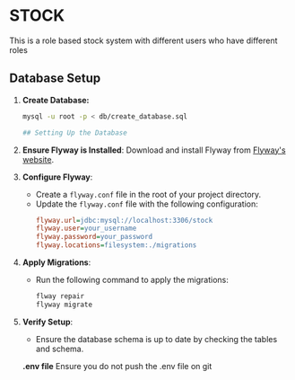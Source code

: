 # STOCK
This is a role based stock system with different users who have different roles


## Database Setup

1. **Create Database:**
   ```sh
   mysql -u root -p < db/create_database.sql

   ## Setting Up the Database

1. **Ensure Flyway is Installed**: Download and install Flyway from [Flyway's website](https://flywaydb.org/download/).

2. **Configure Flyway**:
   - Create a `flyway.conf` file in the root of your project directory.
   - Update the `flyway.conf` file with the following configuration:
     ```ini
     flyway.url=jdbc:mysql://localhost:3306/stock
     flyway.user=your_username
     flyway.password=your_password
     flyway.locations=filesystem:./migrations
     ```

3. **Apply Migrations**:
   - Run the following command to apply the migrations:
     ```bash
     flway repair
     flyway migrate
     ```

4. **Verify Setup**:
   - Ensure the database schema is up to date by checking the tables and schema.

   **.env file**
Ensure you do not push the .env file on git 
